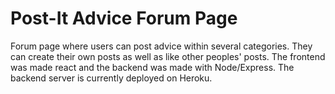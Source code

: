 # Post-It Advice Forum Page

Forum page where users can post advice within several categories. They can create their own posts as well as like other peoples' posts. The frontend was made react and the backend was made with Node/Express. The backend server is currently deployed on Heroku.
